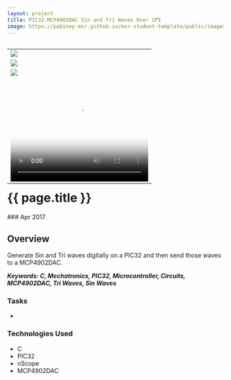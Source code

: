 ```yaml
---
layout: project
title: PIC32-MCP4902DAC Sin and Tri Waves Over SPI
image: https://pabiney-msr.github.io/msr-student-template/public/images/MCP4902DAC_circuit.jpg
---
```

<table align="right">
	<tr>
		<td>
			<img class="project-image" src="https://pabiney-msr.github.io/msr-student-template/public/images/sin_tri_waves.png"/>
		</td>
	</tr>
	<tr>
		<td>
			<img class="project-image" src="https://pabiney-msr.github.io/msr-student-template/public/images/MCP4902DAC_circuit_diagram.jpg"/>
		</td>
	</tr>
	<tr>
		<td>
			<img class="project-image" src="https://pabiney-msr.github.io/msr-student-template/public/images/MCP4902DAC_circuit.jpg"/>
		</td>
	</tr>
	<tr>
		<td>
    		<video width="320" height="240" poster="https://pabiney-msr.github.io/msr-student-template/public/images/sin_tri_waves.png" controls>
                <source src="https://pabiney-msr.github.io/msr-student-template/public/videos/sin_tri_waves.mp4" type="video/mp4">
            </video>
		</td>
	</tr>
</table>
<h1 id="project-title">{{ page.title }}</h1>
### Apr 2017

## Overview
Generate Sin and Tri waves digitally on a PIC32 and then send those waves to a MCP4902DAC.

<b><i>Keywords: C, Mechatronics, PIC32, Microcontroller, Circuits, MCP4902DAC, Tri Waves, Sin Waves</i></b>

### Tasks
* 

### Technologies Used
* C
* PIC32
* nScope
* MCP4902DAC
